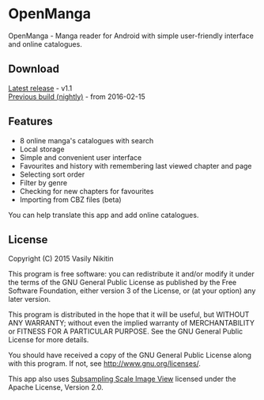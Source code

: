 # OpenManga

OpenManga - Manga reader for Android with simple user-friendly interface and online catalogues.

## Download
[Latest release](https://github.com/nv95/OpenManga/blob/master/builds/openmanga-1.1-release.apk?raw=true) - v1.1  
[Previous build (nightly)](https://github.com/nv95/OpenManga/blob/master/builds/openmanga-20160215-nightly.apk?raw=true) - from 2016-02-15

## Features
 - 8 online manga's catalogues with search
 - Local storage
 - Simple and convenient user interface
 - Favourites and history with remembering last viewed chapter and page
 - Selecting sort order
 - Filter by genre
 - Checking for new chapters for favourites
 - Importing from CBZ files (beta)

You can help translate this app and add online catalogues.

## License

Copyright (C) 2015 Vasily Nikitin

This program is free software: you can redistribute it and/or modify it under the terms of the GNU General Public License as published by the Free Software Foundation, either version 3 of the License, or (at your option) any later version.

This program is distributed in the hope that it will be useful, but WITHOUT ANY WARRANTY; without even the implied warranty of MERCHANTABILITY or FITNESS FOR A PARTICULAR PURPOSE. See the GNU General Public License for more details.

You should have received a copy of the GNU General Public License along with this program. If not, see http://www.gnu.org/licenses/.



This app also uses [Subsampling Scale Image View](https://github.com/davemorrissey/subsampling-scale-image-view) licensed under the Apache License, Version 2.0.
